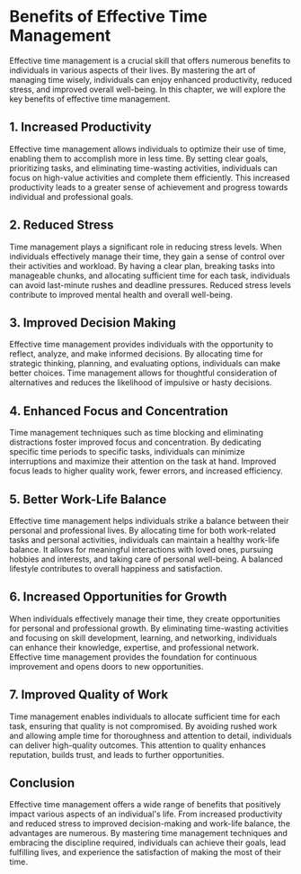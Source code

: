 Benefits of Effective Time Management
==============================================

Effective time management is a crucial skill that offers numerous benefits to individuals in various aspects of their lives. By mastering the art of managing time wisely, individuals can enjoy enhanced productivity, reduced stress, and improved overall well-being. In this chapter, we will explore the key benefits of effective time management.

1\. **Increased Productivity**
-----------------------------

Effective time management allows individuals to optimize their use of time, enabling them to accomplish more in less time. By setting clear goals, prioritizing tasks, and eliminating time-wasting activities, individuals can focus on high-value activities and complete them efficiently. This increased productivity leads to a greater sense of achievement and progress towards individual and professional goals.

2\. **Reduced Stress**
---------------------

Time management plays a significant role in reducing stress levels. When individuals effectively manage their time, they gain a sense of control over their activities and workload. By having a clear plan, breaking tasks into manageable chunks, and allocating sufficient time for each task, individuals can avoid last-minute rushes and deadline pressures. Reduced stress levels contribute to improved mental health and overall well-being.

3\. **Improved Decision Making**
-------------------------------

Effective time management provides individuals with the opportunity to reflect, analyze, and make informed decisions. By allocating time for strategic thinking, planning, and evaluating options, individuals can make better choices. Time management allows for thoughtful consideration of alternatives and reduces the likelihood of impulsive or hasty decisions.

4\. **Enhanced Focus and Concentration**
---------------------------------------

Time management techniques such as time blocking and eliminating distractions foster improved focus and concentration. By dedicating specific time periods to specific tasks, individuals can minimize interruptions and maximize their attention on the task at hand. Improved focus leads to higher quality work, fewer errors, and increased efficiency.

5\. **Better Work-Life Balance**
-------------------------------

Effective time management helps individuals strike a balance between their personal and professional lives. By allocating time for both work-related tasks and personal activities, individuals can maintain a healthy work-life balance. It allows for meaningful interactions with loved ones, pursuing hobbies and interests, and taking care of personal well-being. A balanced lifestyle contributes to overall happiness and satisfaction.

6\. **Increased Opportunities for Growth**
-----------------------------------------

When individuals effectively manage their time, they create opportunities for personal and professional growth. By eliminating time-wasting activities and focusing on skill development, learning, and networking, individuals can enhance their knowledge, expertise, and professional network. Effective time management provides the foundation for continuous improvement and opens doors to new opportunities.

7\. **Improved Quality of Work**
-------------------------------

Time management enables individuals to allocate sufficient time for each task, ensuring that quality is not compromised. By avoiding rushed work and allowing ample time for thoroughness and attention to detail, individuals can deliver high-quality outcomes. This attention to quality enhances reputation, builds trust, and leads to further opportunities.

Conclusion
----------

Effective time management offers a wide range of benefits that positively impact various aspects of an individual's life. From increased productivity and reduced stress to improved decision-making and work-life balance, the advantages are numerous. By mastering time management techniques and embracing the discipline required, individuals can achieve their goals, lead fulfilling lives, and experience the satisfaction of making the most of their time.
